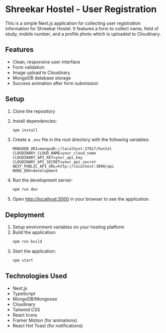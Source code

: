 # Shreekar Hostel - User Registration

This is a simple Next.js application for collecting user registration information for Shreekar Hostel. It features a form to collect name, field of study, mobile number, and a profile photo which is uploaded to Cloudinary.

## Features

- Clean, responsive user interface
- Form validation
- Image upload to Cloudinary
- MongoDB database storage
- Success animation after form submission

## Setup

1. Clone the repository
2. Install dependencies:
   ```bash
   npm install
   ```
3. Create a `.env` file in the root directory with the following variables:
   ```
   MONGODB_URI=mongodb://localhost:27017/hostel
   CLOUDINARY_CLOUD_NAME=your_cloud_name
   CLOUDINARY_API_KEY=your_api_key
   CLOUDINARY_API_SECRET=your_api_secret
   NEXT_PUBLIC_API_URL=http://localhost:3000/api
   NODE_ENV=development
   ```

4. Run the development server:
   ```bash
   npm run dev
   ```

5. Open [http://localhost:3000](http://localhost:3000) in your browser to see the application.

## Deployment

1. Setup environment variables on your hosting platform
2. Build the application:
   ```bash
   npm run build
   ```
3. Start the application:
   ```bash
   npm start
   ```

## Technologies Used

- Next.js
- TypeScript
- MongoDB/Mongoose
- Cloudinary
- Tailwind CSS
- React Icons
- Framer Motion (for animations)
- React Hot Toast (for notifications) 
